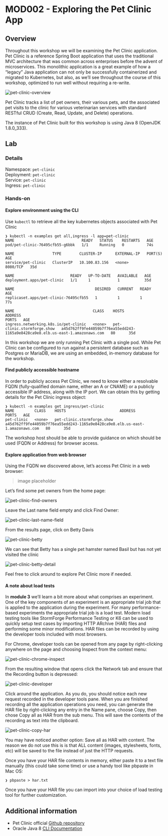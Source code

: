 # MOD002 - Exploring the Pet Clinic App

## Overview

Throughout this workshop we will be examining the Pet Clinic application. Pet Clinic is a reference Spring Boot application that uses the traditional MVC architecture that was common across enterprises before the advent of microservices. This monolithic application is a great example of how a “legacy” Java application can not only be successfully containerized and migrated to Kubernetes, but also, as we’ll see throughout the course of this workshop, optimized to run well without requiring a re-write.

![pet-clinic-overview](/Java/Assets/Images/pet-clinic-overview.png)

Pet Clinic tracks a list of pet owners, their various pets, and the associated pet visits to the clinic for various veterinarian services with standard RESTful CRUD (Create, Read, Update, and Delete) operations.

The instance of Pet Clinic built for this workshop is using Java 8 (OpenJDK 1.8.0_333).


## Lab
### Details 
Namespace: `pet-clinic`<br>
Deployment: `pet-clinic`<br>
Service: `pet-clinic`<br>
Ingress: `pet-clinic`

### Hands-on

#### Explore environment using the CLI

Use `kubectl` to retrieve all the key kubernetes objects associated with Pet Clinic

    ❯ kubectl -n examples get all,ingress -l app=pet-clinic
    NAME                              READY   STATUS    RESTARTS   AGE
    pod/pet-clinic-76495cfb55-g6bbk   1/1     Running   0          74s

    NAME                 TYPE        CLUSTER-IP      EXTERNAL-IP   PORT(S)    AGE
    service/pet-clinic   ClusterIP   10.100.83.156   <none>        8080/TCP   35d

    NAME                         READY   UP-TO-DATE   AVAILABLE   AGE
    deployment.apps/pet-clinic   1/1     1            1           35d

    NAME                                    DESIRED   CURRENT   READY   AGE
    replicaset.apps/pet-clinic-76495cfb55   1         1         1       77s

    NAME                                   CLASS    HOSTS                        ADDRESS                                                                         PORTS   AGE
    ingress.networking.k8s.io/pet-clinic   <none>   pet-clinic.stormforge.show   a45d762ff9fe44059b7f76ea55edd243-1165a9e8428ca9e8.elb.us-east-1.amazonaws.com   80      35d

In this workshop we are only running Pet Clinic with a single pod. While Pet Clinic can be configured to run against a persistent database such as Postgres or MariaDB, we are using an embedded, in-memory database for the workshop.


#### Find publicly accessible hostname

In order to publicly access Pet Clinic, we need to know either a resolvable FQDN (fully-qualified domain name, either an A or CNAME) or a publicly accessible IP address, along with the IP port. We can obtain this by getting details for the Pet Clinic ingress object:

    ❯ kubectl -n examples get ingress/pet-clinic
    NAME         CLASS    HOSTS                        ADDRESS                                                                         PORTS   AGE
    pet-clinic   <none>   pet-clinic.stormforge.show   a45d762ff9fe44059b7f76ea55edd243-1165a9e8428ca9e8.elb.us-east-1.amazonaws.com   80      35d

The workshop host should be able to provide guidance on which should be used (FQDN or Address) for browser access.


#### Explore application from web browser

Using the FQDN we discovered above, let’s access Pet Clinic in a web browser:
>image placeholder

Let’s find some pet owners from the home page:

![pet-clinic-find-owners](/Java/Assets/Images/pet-clinic-find-owners.png)

Leave the Last name field empty and click Find Owner:

![pet-clinic-last-name-field](/Java/Assets/Images/pet-clinic-last-name-field.png)

From the results page, click on Betty Davis

![pet-clinic-betty](/Java/Assets/Images/pet-clinic-betty.png)

We can see that Betty has a single pet hamster named Basil but has not yet visited the clinic

![pet-clinic-betty-detail](/Java/Assets/Images/pet-clinic-betty-detail.png)

Feel free to click around to explore Pet Clinic more if needed.

#### A note about load tests

In **module 3** we’ll learn a bit more about what comprises an experiment. One of the key components of an experiment is an appropriate trial job that is applied to the application during the experiment. For many performance-based experiments the appropriate trial job is a load test. Modern load testing tools like StormForge Performance Testing or K6 can be used to quickly setup test cases by importing HTTP ARchive (HAR) files and performing some minor modifications. HAR files can be recorded by using the developer tools included with most browsers. 

For Chrome, developer tools can be opened from any page by right-clicking anywhere on the page and choosing Inspect from the context menu:

![pet-clinic-chrome-inspect](/Java/Assets/Images/pet-clinic-chrome-inspect.png)

From the resulting window that opens click the Network tab and ensure that the Recording button is depressed:

![pet-clinic-developer](/Java/Assets/Images/pet-clinic-developer.png)

Click around the application. As you do, you should notice each new request recorded in the developer tools pane. When you are finished recording all the application operations you need, you can generate the HAR file by right-clicking any entry in the Name pane, choose Copy, then chose Copy all as HAR from the sub menu. This will save the contents of the recording as text into the clipboard.

![pet-clinic-copy-har](/Java/Assets/Images/pet-clinic-copy-har.png)

You may have noticed another option: Save all as HAR with content. The reason we do not use this is is that ALL content (images, stylesheets, fonts, etc) will be saved to the file instead of just the HTTP requests.

Once you have your HAR file contents in memory, either paste it to a text file manually (this could take some time) or use a handy tool like pbpaste in Mac OS:

    ❯ pbpaste > har.txt

Once you have your HAR file you can import into your choice of load testing tool for further customization.


## Additional information
* Pet Clinic official [Github repository](https://github.com/spring-projects/spring-petclinic)
* Oracle Java 8 [CLI Documentation](https://docs.oracle.com/javase/8/docs/technotes/tools/unix/java.html#BGBCIEFC)
